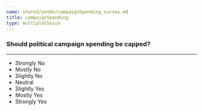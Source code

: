 ```yaml
---
name: shared/yesNo/campaignSpending_survey.md
title: campaignSpending
type: multipleChoice
---
```


### Should political campaign spending be capped?

---

- Strongly No
- Mostly No
- Slightly No
- Neutral
- Slightly Yes
- Mostly Yes
- Strongly Yes

